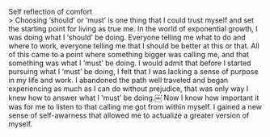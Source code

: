 Self reflection of comfort<br/>>
Choosing ‘should’ or ‘must’ is one thing that I could trust myself and set the starting point for living as true me. In the world of exponential growth, I was doing what I ‘should’ be doing. Everyone telling me what to do and where to work, everyone telling me that I should be better at this or that. All of this came to a point where something bigger was calling me, and that something was what I ‘must’ be doing. I would admit that before I started pursuing what I ‘must’ be doing, I felt that I was lacking a sense of purpose in my life and work. I abandoned the path well traveled and began experiencing as much as I can do without prejudice, that was only way I knew how to answer what I ‘must’ be doing.￼ Now I know how important it was for me to listen to that calling me got from within myself. I gained a new sense of self-awarness that allowed me to actualize a greater version of myself.